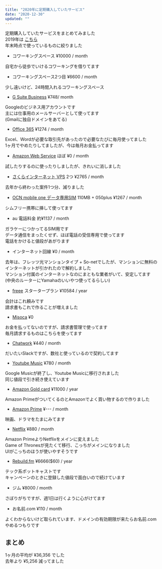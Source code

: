 ```yaml
---
title: "2020年に定期購入していたサービス"
date: "2020-12-30"
updated: ""
---
```


定期購入していたサービスをまとめてみました  
2019年は [こちら](https://blog.freks.jp/subscription-2019)  
年末時点で使っているものに絞りました  

- コワーキングスペース ¥10000 / month

自宅から徒歩でいけるコワーキングを借りてます  

- コワーキングスペース2つ目 ¥6600 / month

少し遠いけど、24時間入れるコワーキングスペース

- [G Suite Business](https://gsuite.google.co.jp/intl/ja/solutions/) ¥748/ month

Googleのビジネス用アカウントです  
主には仕事用のメールサーバーとして使ってます  
(Gmailに独自ドメインをあてる)  

- [Office 365](https://www.office.com/?omkt=ja-jp) ¥1274 / month

Excel、Wordが必要な取引先があったので必要なたびに毎月使ってました  
1ヶ月でやめたりしてましたが、今は毎月お金払ってます  

- [Amazon Web Service](https://aws.amazon.com/jp/) ほぼ ¥0 / month

試したりするのに使ったりしましたが、きれいに消しました  

- [さくらインターネット VPS](https://vps.sakura.ad.jp/) 2つ ¥2765 / month

去年から終わった案件1つ分、減りました  

- [OCN mobile one データ専用SIM](https://www.ntt.com/personal/services/mobile/one/sim.html) 110MB + 050plus ¥1267 / month

シムフリー携帯に挿して使ってます  

- au 電話料金 約¥1137 / month

ガラケーにつかってるSIM用です  
データ通信をまったくせず、ほぼ電話の受信専用で使ってます  
電話をかけると値段があがります  

- インターネット回線 ¥0 / month

去年は、フレッツ光マンションタイプ + So-netでしたが、マンションに無料のインターネットが引かれたので解約しました  
マンション付属のインターネットなのにまともな業者がいて、安定してます  
(中央のルーターにYamahaのいいやつ使ってるらしい)  

- [freee](https://www.freee.co.jp/) スタータープラン ¥10584 / year

会計はこれ頼みです  
請求書もこれで作ることが増えました  

- [Misoca](https://www.freee.co.jp://www.misoca.jp/) ¥0

お金を払ってないのですが、請求書管理で使ってます  
毎月請求するものはこちらを使ってます  

- [Chatwork](https://go.chatwork.com/ja/) ¥440 / month

だいたいSlackですが、数社と使っているので契約してます  

- [Youtube Music](https://play.google.com/music/) ¥780 / month

Google Musicが終了し、Youtube Musicに移行されました  
同じ値段で引き続き使えています  

- [Amazon Gold card](https://www.amazon.co.jp/%E4%B8%89%E4%BA%95%E4%BD%8F%E5%8F%8B%E3%82%AB%E3%83%BC%E3%83%89%E6%A0%AA%E5%BC%8F%E4%BC%9A%E7%A4%BE-Amazon-Mastercard%E3%82%B4%E3%83%BC%E3%83%AB%E3%83%89/dp/B0092VB6VK) ¥11000 / year

Amazon PrimeがついてくるのとAmazonでよく買い物するので作りました  

- [Amazon Prime](https://www.amazon.co.jp/amazonprime) ¥--- / month

映画、ドラマをたまにみてます 

- [Netflix](https://www.netflix.com/jp/) ¥880 / month

Amazon PrimeよりNetflixをメインに変えました  
Game of Thronesが見たくて移行、こっちがメインになりました  
UIがこっちのほうが使いやすそうです  

- [Rebuild.fm](https://rebuild.fm/) ¥6666($60) / year

テック系ポットキャストです  
キャンペーンのときに登録した値段で面白いので続けています 

- ジム ¥8000 / month

さぼりがちですが、週1日は行くように心がけてます

- お名前.com ¥110 / month

よくわからないけど取られています、ドメインの有効期限が来たらお名前.comやめるつもりです  

## まとめ

1ヶ月の平均が ¥36,356 でした  
去年より ¥5,256 減ってました
